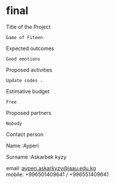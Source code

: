 # final 

Title of the Project

	Game of Fiteen
Expected outcomes

	Good emotions
Proposed activities

	Update codes .
Estimative budget

	Free
Proposed partners

	Nobody
Contact person
  
  Name      :Ayperi 
  
  Surname   :Askarbek kyzy 
  
  email :ayperi.askarkyzy@iaau.edu.kg   
  mobile: +996501409641 / +996551409641

